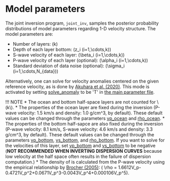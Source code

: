 # Model parameters

The joint inversion program, `joint_inv`,  samples the posterior probability distributions of model parameters regarding 1-D velocity structure. The model parameters are:
 
* Number of layers: \(k\)
* Depth of each layer bottom: \(z_i (i=1,\cdots,k)\)
* S-wave velocity of each layer: \(\beta_i (i=1,\cdots,k)\)
* P-wave velocity of each layer (optional): \(\alpha_i (i=1,\cdots,k)\)
* Standard deviation of data noise (optional): \(\sigma_i (i=1,\cdots,N_{data})\)

Alternatively, one can solve for velocity anomalies centered on the given reference velocity, as is done by [Akuhara et al. (2020)](https://doi.org/10.1029/2020GL088280). This mode is activated by setting [solve_anomaly](parameter_list.md#solve_anomaly) to be 'T' in [the main parameter file](main_parameter-file.md). 


!!! NOTE
    * The ocean and bottom half-space layers are not counted for \\(k\\).
    * The properties of the ocean layer are fixed during the inversion (P-wave velocity: 1.5 km/s and density: 1.0 g/cm^3, by default). These default values can be changed through the parameters [vp_ocean](parameter_list.md#vp_ocean) and [rho_ocean](parameter_list.md#rho_ocean).
    * The properties of the bottom half-sapce are also fixed during the inversion (P-wave velocity: 8.1 km/s, S-wave velocity: 4.6 km/s and density: 3.3 g/cm^3, by default). These default values can be changed through the parameters [vp_bottom](parameter_list.md#vp_bottom), [vs_bottom](parameter_list.md#vs_bottom), and [rho_bottom](parameter_list.md#rho_bottom). If you want to solve for the velocities of this layer, set [vp_bottom](parameter_list.md#vp_bottom) and [vs_bottom](parameter_list.md#vs_bottom) to be negative (__NOT RECOMMENDED WHEN INVERTING DISPERSION CURVES__ because low velocity at the half space often results in the failure of dispersion computation.)
    * The density of is calculated from the P-wave velocity using the empirical relationship by [Brocher (2005)](https://doi.org/10.1785/0120050077): \( \rho = 1.6612V_p-0.4721V_p^2+0.0671V_p^3-0.0043V_p^4+0.000106V_p^5\).

